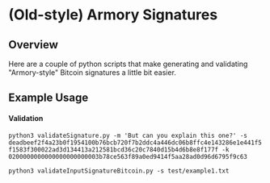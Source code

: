 # (Old-style) Armory Signatures

## Overview

Here are a couple of python scripts that make generating and validating "Armory-style" Bitcoin signatures a little bit easier.

## Example Usage
#### Validation

```python3 validateSignature.py -m 'But can you explain this one?' -s deadbeef2f4a23b0f1954100b76bcb720f7b2ddc4a446dc06b8ffc4e143286e1e441f5f1583f300022ad3d134413a212581bcd36c20c7840d15b4d6b8e8f177f -k 0200000000000000000000003b78ce563f89a0ed9414f5aa28ad0d96d6795f9c63```

```python3 validateInputSignatureBitcoin.py -s test/example1.txt```
